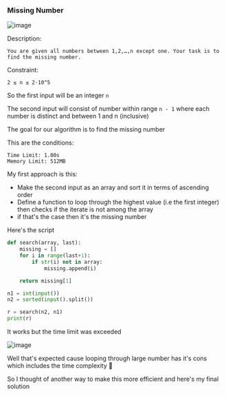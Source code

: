 <h3>Missing Number </h3>

![image](https://github.com/h4ckyou/h4ckyou.github.io/assets/127159644/1d51fec6-84e5-4e96-81f3-2817c2c28f9e)

Description:

```
You are given all numbers between 1,2,…,n except one. Your task is to find the missing number.
```

Constraint:

```
2 ≤ n ≤ 2⋅10^5
```

So the first input will be an integer `n`

The second input will consist of number within range `n - 1` where each number is distinct and between 1 and n (inclusive)

The goal for our algorithm is to find the missing number

This are the conditions:

```
Time Limit: 1.00s
Memory Limit: 512MB
```

My first approach is this:
- Make the second input as an array and sort it in terms of ascending order
- Define a function to loop through the highest value (i.e the first integer) then checks if the iterate is not among the array
- if that's the case then it's the missing number

Here's the script

```python
def search(array, last):
    missing = []
    for i in range(last+1):
        if str(i) not in array:
            missing.append(i)

    return missing[1]

n1 = int(input())
n2 = sorted(input().split())

r = search(n2, n1)
print(r)
```

It works but the time limit was exceeded

![image](https://github.com/h4ckyou/h4ckyou.github.io/assets/127159644/fb80bac9-5f24-4bd2-9d38-ebfd59c7efe8)

Well that's expected cause looping through large number has it's cons which includes the time complexity 🙂

So I thought of another way to make this more efficient and here's my final solution
